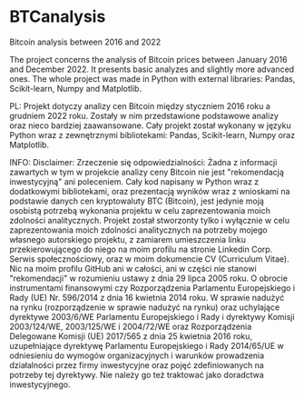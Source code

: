 # BTCanalysis
Bitcoin analysis between 2016 and 2022

The project concerns the analysis of Bitcoin prices between January 2016 and December 2022. It presents basic analyzes and slightly more advanced ones. The whole project was made in Python with external libraries: Pandas, Scikit-learn, Numpy and Matplotlib.

PL: Projekt dotyczy analizy cen Bitcoin między styczniem 2016 roku a grudniem 2022 roku. Zostały w nim przedstawione podstawowe analizy oraz nieco bardziej zaawansowane. Cały projekt został wykonany w języku Python wraz z zewnętrznymi bibliotekami: Pandas, Scikit-learn, Numpy oraz Matplotlib.

INFO: Disclaimer: Zrzeczenie się odpowiedzialności: Żadna z informacji zawartych w tym w projekcie analizy ceny Bitcoin nie jest "rekomendacją inwestycyjną" ani poleceniem. Cały kod napisany w Python wraz z dodatkowymi bibliotekami, oraz prezentacją wyników wraz z wnioskami na podstawie danych cen kryptowaluty BTC (Bitcoin), jest jedynie moją osobistą potrzebą wykonania projektu w celu zaprezentowania moich zdolności analitycznych. Projekt został stworzonty tylko i wyłącznie w celu zaprezentowania moich zdolności analitycznych na potrzeby mojego własnego autorskiego projektu, z zamiarem umieszczenia linku przekierowującego do niego na moim profilu na stronie Linkedin Corp. Serwis społecznościowy, oraz w moim dokumencie CV (Curriculum Vitae). Nic na moim profilu GitHub ani w całości, ani w części nie stanowi "rekomendacji" w rozumieniu ustawy z dnia 29 lipca 2005 roku. O obrocie instrumentami finansowymi czy Rozporządzenia Parlamentu Europejskiego i Rady (UE) Nr. 596/2014 z dnia 16 kwietnia 2014 roku. W sprawie nadużyć na rynku (rozporządzenie w sprawie nadużyć na rynku) oraz uchylające dyrektywe 2003/6/WE Parlamentu Europejskiego i Rady i dyrektywy Komisji 2003/124/WE, 2003/125/WE i 2004/72/WE oraz Rozporządzenia Delegowane Komisji (UE) 2017/565 z dnia 25 kwietnia 2016 roku, uzupełniające dyrektywę Parlamentu Europejskiego i Rady 2014/65/UE w odniesieniu do wymogów organizacyjnych i warunków prowadzenia działalności przez firmy inwestycyjne oraz pojęć zdefiniowanych na potrzeby tej dyrektywy. Nie należy go też traktować jako doradctwa inwestycyjnego.
